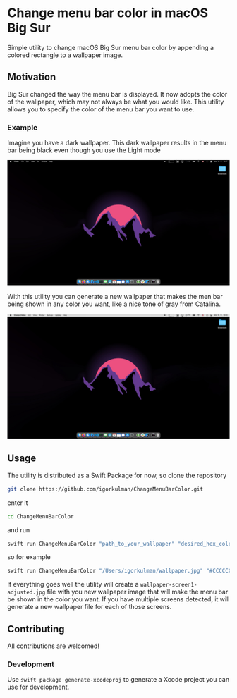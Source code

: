 # Change menu bar color in macOS Big Sur

Simple utility to change macOS Big Sur menu bar color by appending a colored rectangle to a wallpaper image.

## Motivation

Big Sur changed the way the menu bar is displayed. It now adopts the color of the wallpaper, which may not always be what you would like. This utility allows you to specify the color of the menu bar you want to use.

### Example

Imagine you have a dark wallpaper. This dark wallpaper results in the menu bar being black even though you use the Light mode

![](Screenshots/Dark.png)

With this utility you can generate a new wallpaper that makes the men bar being shown in any color you want, like a nice tone of gray from Catalina.

![](Screenshots/Adjusted.png)

## Usage

The utility is distributed as a Swift Package for now, so clone the repository

```bash
git clone https://github.com/igorkulman/ChangeMenuBarColor.git
```
enter it

```bash
cd ChangeMenuBarColor
```

and run

```bash
swift run ChangeMenuBarColor "path_to_your_wallpaper" "desired_hex_color"
```

so for example

```bash
swift run ChangeMenuBarColor "/Users/igorkulman/wallpaper.jpg" "#CCCCCC"
```
If everything goes well the utility will create a `wallpaper-screen1-adjusted.jpg` file with you new wallpaper image that will make the menu bar be shown in the color you want. If you have multiple screens detected, it will generate a new wallpaper file for each of those screens.

## Contributing

All contributions are welcomed!

### Development

Use `swift package generate-xcodeproj` to generate a Xcode project you can use for development.
